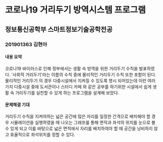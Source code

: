 # 코로나19 거리두기 방역시스템 프로그램
## 정보통신공학부 스마트정보기술공학전공
### 201901363 김현아

#### 내용 요약
코로나19 바이러스로 인해 정부에서는 생활 속 방역을 위한 거리두기 수칙을 발표하였다. ‘사회적 거리두기’라는 이름의 수칙 중에 물리적인 거리두기 수칙 또한 포함이 된다. 물리적인 거리두기 의 경우 다중시설에서 지켜질 수 있도록 명시 되어있는데 이런 여러가지 다중시설 중에 도서관이나 스터디 카페 와 같은 공부를 하기위한 시설에서 쉽게 생활 속 거리두기를 실천할 수 있게 하는 프로그램을 설계해 보았다.

#### 문제해결 기대  
거리두기 수칙을 지켜야하는 넓은 공간에 많은 자리를 일정한 간격으로 배치해야 할 경우 시뮬레이션을 실행하였을 때 나오는 그래프를 통해 면적과 좌석의 위치를 눈으로 볼 수 있게 되고 이를 바탕으로 넓은 면적에서 자리를 배치하여야 할 때 공간을 낭비하지 않고 효율적으로 좌석위치를 정할 수 있다. 
